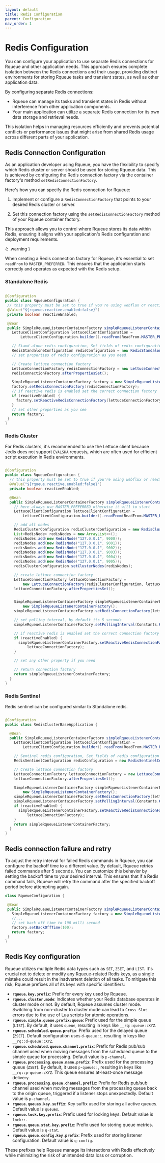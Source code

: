 ```yaml
---
layout: default
title: Redis Configuration
parent: Configuration
nav_order: 1
---
```


# Redis Configuration

You can configure your application to use separate Redis connections for Rqueue and other
application needs. This approach ensures complete isolation between the Redis connections and their
usage, providing distinct environments for storing Rqueue tasks and transient states, as well as
other application data.

By configuring separate Redis connections:

- Rqueue can manage its tasks and transient states in Redis without interference from other
  application components.
- Your main application can utilize a separate Redis connection for its own data storage and
  retrieval needs.

This isolation helps in managing resources efficiently and prevents potential conflicts or
performance issues that might arise from shared Redis usage across different parts of your
application.

## Redis Connection Configuration

As an application developer using Rqueue, you have the flexibility to specify which Redis cluster or
server should be used for storing Rqueue data. This is achieved by configuring the Redis connection
factory via the container factory's method `setRedisConnectionFactory`.

Here's how you can specify the Redis connection for Rqueue:

1. Implement or configure a `RedisConnectionFactory` that points to your desired Redis cluster or
   server.

2. Set this connection factory using the `setRedisConnectionFactory` method of your Rqueue container
   factory.

This approach allows you to control where Rqueue stores its data within Redis, ensuring it aligns
with your application's Redis configuration and deployment requirements.

{: .warning }

When creating a Redis connection factory for Rqueue, it's essential to set `readFrom`
to `MASTER_PREFERRED`. This ensures that the application starts correctly and operates as expected
with the Redis setup.

### Standalone Redis

 ```java

@Configuration
public class RqueueConfiguration {
  // this property must be set to true if you're using webflux or reactive redis
  @Value("${rqueue.reactive.enabled:false}")
  private boolean reactiveEnabled;

  @Bean
  public SimpleRqueueListenerContainerFactory simpleRqueueListenerContainerFactory() {
    LettuceClientConfiguration lettuceClientConfiguration =
        LettuceClientConfiguration.builder().readFrom(ReadFrom.MASTER_PREFERRED).build();

    // Stand alone redis configuration, Set fields of redis configuration
    RedisStandaloneConfiguration redisConfiguration = new RedisStandaloneConfiguration();
    // set properties of redis configuration as you need. 

    // Create lettuce connection factory
    LettuceConnectionFactory redisConnectionFactory = new LettuceConnectionFactory(redisConfiguration, lettuceClientConfiguration);
    redisConnectionFactory.afterPropertiesSet();

    SimpleRqueueListenerContainerFactory factory = new SimpleRqueueListenerContainerFactory();
    factory.setRedisConnectionFactory(redisConnectionFactory);
    // if reactive redis is enabled set the correct connection factory
    if (reactiveEnabled) {
      factory.setReactiveRedisConnectionFactory(lettuceConnectionFactory);
    }
    // set other properties as you see
    return factory;
  }
}
 ``` 

### Redis Cluster

For Redis clusters, it's recommended to use the Lettuce client because Jedis does not
support `EVALSHA` requests, which are often used for efficient script execution in Redis
environments.

```java

@Configuration
public class RqueueConfiguration {
  // this property must be set to true if you're using webflux or reactive redis
  @Value("${rqueue.reactive.enabled:false}")
  private boolean reactiveEnabled;

  @Bean
  public SimpleRqueueListenerContainerFactory simpleRqueueListenerContainerFactory() {
    // here always use MASTER_PREFERRED otherwise it will to start
    LettuceClientConfiguration lettuceClientConfiguration =
        LettuceClientConfiguration.builder().readFrom(ReadFrom.MASTER_PREFERRED).build();

    // add all nodes
    RedisClusterConfiguration redisClusterConfiguration = new RedisClusterConfiguration();
    List<RedisNode> redisNodes = new ArrayList<>();
    redisNodes.add(new RedisNode("127.0.0.1", 9000));
    redisNodes.add(new RedisNode("127.0.0.1", 9001));
    redisNodes.add(new RedisNode("127.0.0.1", 9002));
    redisNodes.add(new RedisNode("127.0.0.1", 9003));
    redisNodes.add(new RedisNode("127.0.0.1", 9004));
    redisNodes.add(new RedisNode("127.0.0.1", 9005));
    redisClusterConfiguration.setClusterNodes(redisNodes);

    // create lettuce connection factory
    LettuceConnectionFactory lettuceConnectionFactory =
        new LettuceConnectionFactory(redisClusterConfiguration, lettuceClientConfiguration);
    lettuceConnectionFactory.afterPropertiesSet();


    SimpleRqueueListenerContainerFactory simpleRqueueListenerContainerFactory =
        new SimpleRqueueListenerContainerFactory();
    simpleRqueueListenerContainerFactory.setRedisConnectionFactory(lettuceConnectionFactory);

    // set polling interval, by default its 5 seconds
    simpleRqueueListenerContainerFactory.setPollingInterval(Constants.ONE_MILLI);

    // if reactive redis is enabled set the correct connection factory
    if (reactiveEnabled) {
      simpleRqueueListenerContainerFactory.setReactiveRedisConnectionFactory(
          lettuceConnectionFactory);
    }

    // set any other property if you need

    // return connection factory
    return simpleRqueueListenerContainerFactory;
  }
}
```

### Redis Sentinel

Redis sentinel can be configured similar to Standalone redis.

```java

@Configuration
public class RedisClusterBaseApplication {

  @Bean
  public SimpleRqueueListenerContainerFactory simpleRqueueListenerContainerFactory() {
    LettuceClientConfiguration lettuceClientConfiguration =
        LettuceClientConfiguration.builder().readFrom(ReadFrom.MASTER_PREFERRED).build();

    // Sentinel redis configuration, Set fields of redis configuration
    RedisSentinelConfiguration redisConfiguration = new RedisSentinelConfiguration();

    // Create lettuce connection factory
    LettuceConnectionFactory lettuceConnectionFactory = new LettuceConnectionFactory(redisConfiguration, lettuceClientConfiguration);
    lettuceConnectionFactory.afterPropertiesSet();

    SimpleRqueueListenerContainerFactory simpleRqueueListenerContainerFactory =
        new SimpleRqueueListenerContainerFactory();
    simpleRqueueListenerContainerFactory.setRedisConnectionFactory(lettuceConnectionFactory);
    simpleRqueueListenerContainerFactory.setPollingInterval(Constants.ONE_MILLI);
    if (reactiveEnabled) {
      simpleRqueueListenerContainerFactory.setReactiveRedisConnectionFactory(
          lettuceConnectionFactory);
    }
    return simpleRqueueListenerContainerFactory;
  }
}
```

## Redis connection failure and retry

To adjust the retry interval for failed Redis commands in Rqueue, you can configure the backoff time
to a different value. By default, Rqueue retries failed commands after 5 seconds. You can customize
this behavior by setting the backoff time to your desired interval. This ensures that if a Redis
command fails, Rqueue will retry the command after the specified backoff period before attempting
again.

 ```java
 class RqueueConfiguration {

  @Bean
  public SimpleRqueueListenerContainerFactory simpleRqueueListenerContainerFactory() {
    SimpleRqueueListenerContainerFactory factory = new SimpleRqueueListenerContainerFactory();
    //...
    // set back off time to 100 milli second
    factory.setBackOffTime(100);
    return factory;
  }
}
 ```

## Redis Key configuration

Rqueue utilizes multiple Redis data types such as `SET`, `ZSET`, and `LIST`. It's crucial not to
delete or modify any Rqueue-related Redis keys, as a single mistake could result in the inadvertent
deletion of all tasks. To mitigate this risk, Rqueue prefixes all of its keys with specific
identifiers:

- **`rqueue.key.prefix`**: Prefix for every key used by Rqueue.
- **`rqueue.cluster.mode`**: Indicates whether your Redis database operates in cluster mode or not.
  By default, Rqueue assumes cluster mode. Switching from non-cluster to cluster mode can lead
  to `Cross Slot` errors due to the use of Lua scripts for atomic operations.
- **`rqueue.simple.queue.prefix:queue`**: Prefix used for the simple queue (`LIST`). By default, it
  uses `queue`, resulting in keys like `__rq::queue::XYZ`.
- **`rqueue.scheduled.queue.prefix`**: Prefix used for the delayed queue (`ZSET`). Default
  configuration uses `d-queue::`, resulting in keys like `__rq::d-queue::XYZ`.
- **`rqueue.scheduled.queue.channel.prefix`**: Prefix for Redis pub/sub channel used when moving
  messages from the scheduled queue to the simple queue for processing. Default value
  is `p-channel`.
- **`rqueue.processing.queue.name.prefix`**: Prefix used for the processing queue (`ZSET`). By
  default, it uses `p-queue::`, resulting in keys like `__rq::p-queue::XYZ`. This queue ensures
  at-least-once message delivery.
- **`rqueue.processing.queue.channel.prefix`**: Prefix for Redis pub/sub channel used when moving
  messages from the processing queue back to the origin queue, triggered if a listener stops
  unexpectedly. Default value is `p-channel`.
- **`rqueue.queues.key.suffix`**: Key suffix used for storing all active queues. Default value
  is `queues`.
- **`rqueue.lock.key.prefix`**: Prefix used for locking keys. Default value is `lock::`.
- **`rqueue.queue.stat.key.prefix`**: Prefix used for storing queue metrics. Default value
  is `q-stat`.
- **`rqueue.queue.config.key.prefix`**: Prefix used for storing listener configuration. Default
  value is `q-config`.

These prefixes help Rqueue manage its interactions with Redis effectively while minimizing the risk
of unintended data loss or corruption.